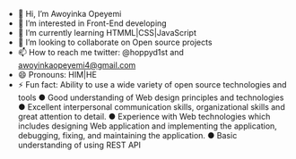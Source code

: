 - 👋 Hi, I’m Awoyinka Opeyemi
- 👀 I’m interested in Front-End developing
- 🌱 I’m currently learning HTMML|CSS|JavaScript
- 💞️ I’m looking to collaborate on Open source projects
- 📫 How to reach me  twitter: @hoppyd1st and awoyinkaopeyemi4@gmail.com
- 😄 Pronouns: HIM|HE
- ⚡ Fun fact: Ability to use a wide variety of open source technologies and tools
● Good understanding of Web design principles and technologies
● Excellent interpersonal communication skills, organizational skills and great attention to
detail.
● Experience with Web technologies which includes designing Web application and
implementing the application, debugging, fixing, and maintaining the application.
● Basic understanding of using REST API

<!---
Awoyinka Opeyemi is a ✨ special ✨ repository because its `README.md` (this file) appears on your GitHub profile.
You can click the Preview link to take a look at your changes.
--->

